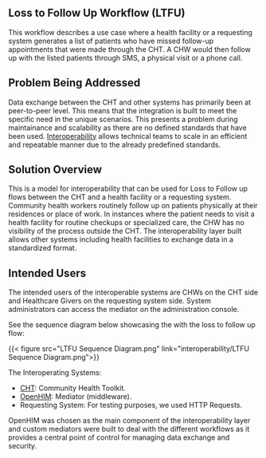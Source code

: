 ## Loss to Follow Up Workflow (LTFU)

This workflow describes a use case where a health facility or a requesting system generates a list of patients who have missed follow-up appointments that were made through the CHT. A CHW would then follow up with the listed patients through SMS, a physical visit or a phone call.

## Problem Being Addressed

Data exchange between the CHT and other systems has primarily been at peer-to-peer level. This means that the integration is built to meet the specific need in the unique scenarios. This presents a problem during maintainance and scalability as there are no defined standards that have been used. [Interoperability](https://docs.communityhealthtoolkit.org/apps/concepts/interoperability/) allows technical teams to scale in an efficient and repeatable manner due to the already predefined standards. 


## Solution Overview
This is a model for interoperability that can be used for Loss to Follow up flows between the CHT and a health facility or a requesting system. Community health workers routinely follow up on patients physically at their residences or place of work. In instances where the patient needs to visit a health facility for routine checkups or specialized care, the CHW has no visibility of the process outside the CHT. The interoperability layer built allows other systems including health facilities to exchange data in a standardized format.

## Intended Users 
The intended users of the interoperable systems are CHWs on the CHT side and Healthcare Givers on the requesting system side. System administrators can access the mediator on the administration console. 

See the sequence diagram below showcasing the with the loss to follow up flow:

{{< figure src="LTFU Sequence Diagram.png" link="interoperability/LTFU Sequence Diagram.png">}}

The Interoperating Systems:
- [CHT](https://docs.communityhealthtoolkit.org/): Community Health Toolkit.
- [OpenHIM](http://openhim.org/): Mediator (middleware).
- Requesting System: For testing purposes, we used HTTP Requests.



OpenHIM was chosen as the main component of the interoperability layer and custom mediators were built to deal with the different workflows as it provides a central point of control for managing data exchange and security.
